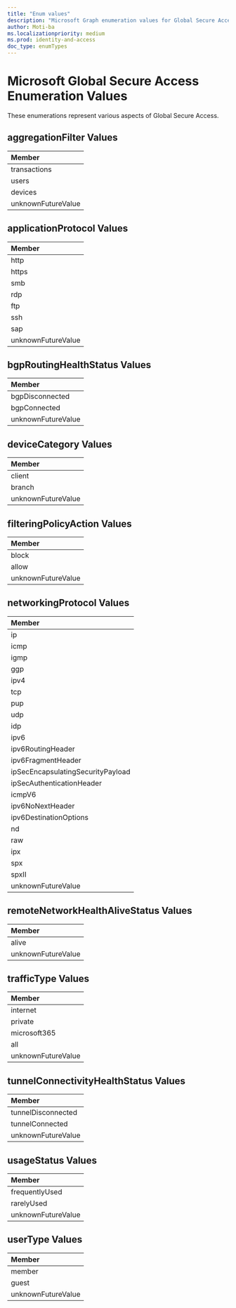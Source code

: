 ```yaml
---
title: "Enum values"
description: "Microsoft Graph enumeration values for Global Secure Access"
author: Moti-ba
ms.localizationpriority: medium
ms.prod: identity-and-access
doc_type: enumTypes
---
```


# Microsoft Global Secure Access Enumeration Values

These enumerations represent various aspects of Global Secure Access.

## aggregationFilter Values

| Member |
|:---|
| transactions |
| users |
| devices |
| unknownFutureValue |

## applicationProtocol Values

| Member |
|:---|
| http |
| https |
| smb |
| rdp |
| ftp |
| ssh |
| sap |
| unknownFutureValue |

## bgpRoutingHealthStatus Values

| Member |
|:---|
| bgpDisconnected |
| bgpConnected |
| unknownFutureValue |

## deviceCategory Values

| Member |
|:---|
| client |
| branch |
| unknownFutureValue |

## filteringPolicyAction Values

| Member |
|:---|
| block |
| allow |
| unknownFutureValue |

## networkingProtocol Values

| Member |
|:---|
| ip |
| icmp |
| igmp |
| ggp |
| ipv4 |
| tcp |
| pup |
| udp |
| idp |
| ipv6 |
| ipv6RoutingHeader |
| ipv6FragmentHeader |
| ipSecEncapsulatingSecurityPayload |
| ipSecAuthenticationHeader |
| icmpV6 |
| ipv6NoNextHeader |
| ipv6DestinationOptions |
| nd |
| raw |
| ipx |
| spx |
| spxII |
| unknownFutureValue |

## remoteNetworkHealthAliveStatus Values

| Member |
|:---|
| alive |
| unknownFutureValue |

## trafficType Values

| Member |
|:---|
| internet |
| private |
| microsoft365 |
| all |
| unknownFutureValue |

## tunnelConnectivityHealthStatus Values

| Member |
|:---|
| tunnelDisconnected |
| tunnelConnected |
| unknownFutureValue |

## usageStatus Values

| Member |
|:---|
| frequentlyUsed |
| rarelyUsed |
| unknownFutureValue |

## userType Values

| Member |
|:---|
| member |
| guest |
| unknownFutureValue |
